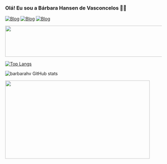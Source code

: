 ### Olá! Eu sou a Bárbara Hansen de Vasconcelos 👋🏻 

[![Blog](https://img.shields.io/badge/LinkedIn-0077B5?style=for-the-badge&logo=linkedin&logoColor=white)](https://www.linkedin.com/in/bárbara-hansen/)  [![Blog](https://img.shields.io/badge/Twitter-1DA1F2?style=for-the-badge&logo=twitter&logoColor=white)](https://twitter.com/Babihansenv)  [![Blog](https://img.shields.io/badge/Instagram-E4405F?style=for-the-badge&logo=instagram&logoColor=white)](https://www.instagram.com/babihansenv/) 

<img src= "https://media.giphy.com/media/GwGXoeb0gm7sc/giphy.gif"   width="700" height="100" ></img>
  
[![Top Langs](https://github-readme-stats.vercel.app/api/top-langs/?username=barbarahv&layout=pie)](https://github.com/anuraghazra/github-readme-stats) 


![barbarahv GitHub stats](https://github-readme-stats.vercel.app/api?username=barbarahv&show_icons=true&theme=radical)




<img src= "https://media.giphy.com/media/wKWxuUOcp9fdvckBty/giphy.gif"  width="465" height="251" ></img>



